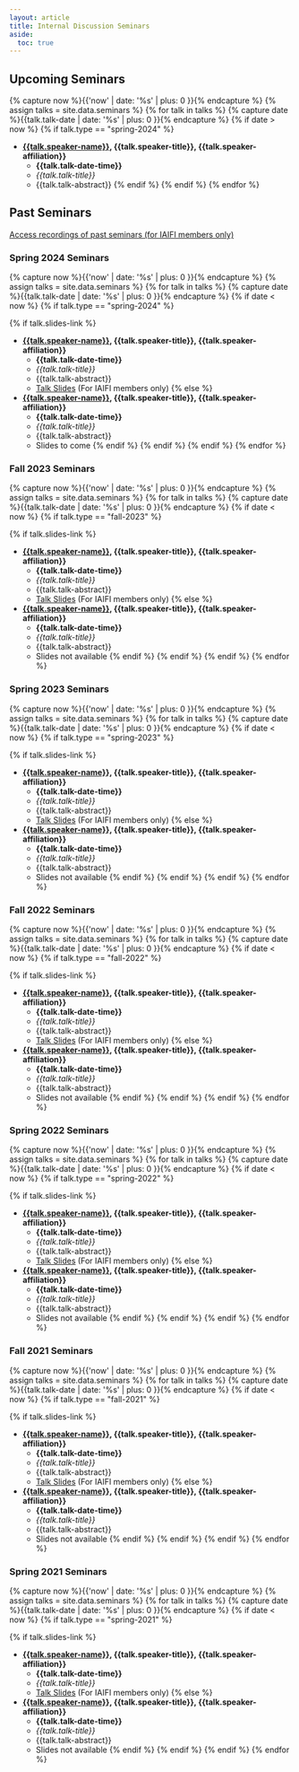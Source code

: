 ```yaml
---
layout: article
title: Internal Discussion Seminars
aside:
  toc: true
---
```


## Upcoming Seminars
{% capture now %}{{'now' | date: '%s' | plus: 0 }}{% endcapture %}
{% assign talks = site.data.seminars %}
{% for talk in talks %}
  {% capture date %}{{talk.talk-date | date: '%s' | plus: 0 }}{% endcapture %}
  {% if date > now %}
  {% if talk.type == "spring-2024" %}

* **<a href="{{talk.speaker-website}}">{{talk.speaker-name}}</a>, {{talk.speaker-title}}, {{talk.speaker-affiliation}}**
    * **{{talk.talk-date-time}}**
    * *{{talk.talk-title}}*
    * {{talk.talk-abstract}}
  {% endif %}
  {% endif %}
{% endfor %}


## Past Seminars
[Access recordings of past seminars (for IAIFI members only)](https://docs.google.com/document/d/1ZGLuC_-eqMwyeeJNbwR5YhEg_S18E8akbDE9m39oYsY/edit?usp=sharing)

### Spring 2024 Seminars

{% capture now %}{{'now' | date: '%s' | plus: 0 }}{% endcapture %}
{% assign talks = site.data.seminars %}
{% for talk in talks %}
  {% capture date %}{{talk.talk-date | date: '%s' | plus: 0 }}{% endcapture %}
  {% if date < now %}
  {% if talk.type == "spring-2024" %}

{% if talk.slides-link %}
* **<a href="{{talk.speaker-website}}">{{talk.speaker-name}}</a>, {{talk.speaker-title}}, {{talk.speaker-affiliation}}**
    * **{{talk.talk-date-time}}**
    * *{{talk.talk-title}}*
    * {{talk.talk-abstract}}
    * <a href="{{talk.slides-link}}">Talk Slides</a> (For IAIFI members only)
{% else %}
* **<a href="{{talk.speaker-website}}">{{talk.speaker-name}}</a>, {{talk.speaker-title}}, {{talk.speaker-affiliation}}**
    * **{{talk.talk-date-time}}**
    * *{{talk.talk-title}}*
    * {{talk.talk-abstract}}
    * Slides to come
  {% endif %}
  {% endif %}
  {% endif %}
{% endfor %}

### Fall 2023 Seminars

{% capture now %}{{'now' | date: '%s' | plus: 0 }}{% endcapture %}
{% assign talks = site.data.seminars %}
{% for talk in talks %}
  {% capture date %}{{talk.talk-date | date: '%s' | plus: 0 }}{% endcapture %}
  {% if date < now %}
  {% if talk.type == "fall-2023" %}

{% if talk.slides-link %}
* **<a href="{{talk.speaker-website}}">{{talk.speaker-name}}</a>, {{talk.speaker-title}}, {{talk.speaker-affiliation}}**
    * **{{talk.talk-date-time}}**
    * *{{talk.talk-title}}*
    * {{talk.talk-abstract}}
    * <a href="{{talk.slides-link}}">Talk Slides</a> (For IAIFI members only)
{% else %}
* **<a href="{{talk.speaker-website}}">{{talk.speaker-name}}</a>, {{talk.speaker-title}}, {{talk.speaker-affiliation}}**
    * **{{talk.talk-date-time}}**
    * *{{talk.talk-title}}*
    * {{talk.talk-abstract}}
    * Slides not available
  {% endif %}
  {% endif %}
  {% endif %}
{% endfor %}

### Spring 2023 Seminars

{% capture now %}{{'now' | date: '%s' | plus: 0 }}{% endcapture %}
{% assign talks = site.data.seminars %}
{% for talk in talks %}
  {% capture date %}{{talk.talk-date | date: '%s' | plus: 0 }}{% endcapture %}
  {% if date < now %}
  {% if talk.type == "spring-2023" %}

{% if talk.slides-link %}
* **<a href="{{talk.speaker-website}}">{{talk.speaker-name}}</a>, {{talk.speaker-title}}, {{talk.speaker-affiliation}}**
    * **{{talk.talk-date-time}}**
    * *{{talk.talk-title}}*
    * {{talk.talk-abstract}}
    * <a href="{{talk.slides-link}}">Talk Slides</a> (For IAIFI members only)
{% else %}
* **<a href="{{talk.speaker-website}}">{{talk.speaker-name}}</a>, {{talk.speaker-title}}, {{talk.speaker-affiliation}}**
    * **{{talk.talk-date-time}}**
    * *{{talk.talk-title}}*
    * {{talk.talk-abstract}}
    * Slides not available
  {% endif %}
  {% endif %}
  {% endif %}
{% endfor %}

### Fall 2022 Seminars

{% capture now %}{{'now' | date: '%s' | plus: 0 }}{% endcapture %}
{% assign talks = site.data.seminars %}
{% for talk in talks %}
  {% capture date %}{{talk.talk-date | date: '%s' | plus: 0 }}{% endcapture %}
  {% if date < now %}
  {% if talk.type == "fall-2022" %}

{% if talk.slides-link %}
* **<a href="{{talk.speaker-website}}">{{talk.speaker-name}}</a>, {{talk.speaker-title}}, {{talk.speaker-affiliation}}**
    * **{{talk.talk-date-time}}**
    * *{{talk.talk-title}}*
    * {{talk.talk-abstract}}
    * <a href="{{talk.slides-link}}">Talk Slides</a> (For IAIFI members only)
{% else %}
* **<a href="{{talk.speaker-website}}">{{talk.speaker-name}}</a>, {{talk.speaker-title}}, {{talk.speaker-affiliation}}**
    * **{{talk.talk-date-time}}**
    * *{{talk.talk-title}}*
    * {{talk.talk-abstract}}
    * Slides not available
  {% endif %}
  {% endif %}
  {% endif %}
{% endfor %}
    
### Spring 2022 Seminars

{% capture now %}{{'now' | date: '%s' | plus: 0 }}{% endcapture %}
{% assign talks = site.data.seminars %}
{% for talk in talks %}
  {% capture date %}{{talk.talk-date | date: '%s' | plus: 0 }}{% endcapture %}
  {% if date < now %}
  {% if talk.type == "spring-2022" %}

{% if talk.slides-link %}
* **<a href="{{talk.speaker-website}}">{{talk.speaker-name}}</a>, {{talk.speaker-title}}, {{talk.speaker-affiliation}}**
    * **{{talk.talk-date-time}}**
    * *{{talk.talk-title}}*
    * {{talk.talk-abstract}}
    * <a href="{{talk.slides-link}}">Talk Slides</a> (For IAIFI members only)
{% else %}
* **<a href="{{talk.speaker-website}}">{{talk.speaker-name}}</a>, {{talk.speaker-title}}, {{talk.speaker-affiliation}}**
    * **{{talk.talk-date-time}}**
    * *{{talk.talk-title}}*
    * {{talk.talk-abstract}}
    * Slides not available
  {% endif %}
  {% endif %}
  {% endif %}
{% endfor %}

### Fall 2021 Seminars

{% capture now %}{{'now' | date: '%s' | plus: 0 }}{% endcapture %}
{% assign talks = site.data.seminars %}
{% for talk in talks %}
  {% capture date %}{{talk.talk-date | date: '%s' | plus: 0 }}{% endcapture %}
  {% if date < now %}
  {% if talk.type == "fall-2021" %}

{% if talk.slides-link %}
* **<a href="{{talk.speaker-website}}">{{talk.speaker-name}}</a>, {{talk.speaker-title}}, {{talk.speaker-affiliation}}**
    * **{{talk.talk-date-time}}**
    * *{{talk.talk-title}}*
    * {{talk.talk-abstract}}
    * <a href="{{talk.slides-link}}">Talk Slides</a> (For IAIFI members only)
{% else %}
* **<a href="{{talk.speaker-website}}">{{talk.speaker-name}}</a>, {{talk.speaker-title}}, {{talk.speaker-affiliation}}**
    * **{{talk.talk-date-time}}**
    * *{{talk.talk-title}}*
    * {{talk.talk-abstract}}
    * Slides not available
  {% endif %}
  {% endif %}
  {% endif %}
{% endfor %}


### Spring 2021 Seminars

{% capture now %}{{'now' | date: '%s' | plus: 0 }}{% endcapture %}
{% assign talks = site.data.seminars %}
{% for talk in talks %}
  {% capture date %}{{talk.talk-date | date: '%s' | plus: 0 }}{% endcapture %}
  {% if date < now %}
  {% if talk.type == "spring-2021" %}

{% if talk.slides-link %}
* **<a href="{{talk.speaker-website}}">{{talk.speaker-name}}</a>, {{talk.speaker-title}}, {{talk.speaker-affiliation}}**
    * **{{talk.talk-date-time}}**
    * *{{talk.talk-title}}*
    * <a href="{{talk.slides-link}}">Talk Slides</a> (For IAIFI members only)
{% else %}
* **<a href="{{talk.speaker-website}}">{{talk.speaker-name}}</a>, {{talk.speaker-title}}, {{talk.speaker-affiliation}}**
    * **{{talk.talk-date-time}}**
    * *{{talk.talk-title}}*
    * {{talk.talk-abstract}}
    * Slides not available
  {% endif %}
  {% endif %}
  {% endif %}
{% endfor %}

